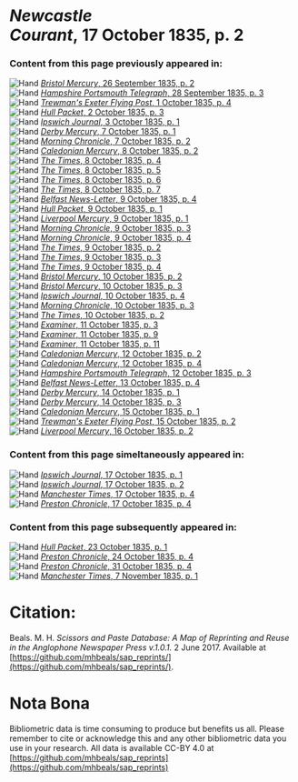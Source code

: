 # *Newcastle Courant*, 17 October 1835, p. 2  
  
### Content from this page previously appeared in:  
![Hand](http://scissorsandpaste.net/wp-content/uploads/2017/06/smallhandpointer.png) [*Bristol Mercury*, 26 September 1835, p. 2](https://mhbeals.github.io/sap_html/Bristol-Mercury/Bristol-Mercury-26-September-1835-p-2)  
![Hand](http://scissorsandpaste.net/wp-content/uploads/2017/06/smallhandpointer.png) [*Hampshire Portsmouth Telegraph*, 28 September 1835, p. 3](https://mhbeals.github.io/sap_html/Hampshire-Portsmouth-Telegraph/Hampshire-Portsmouth-Telegraph-28-September-1835-p-3)  
![Hand](http://scissorsandpaste.net/wp-content/uploads/2017/06/smallhandpointer.png) [*Trewman's Exeter Flying Post*, 1 October 1835, p. 4](https://mhbeals.github.io/sap_html/Trewman's-Exeter-Flying-Post/Trewman's-Exeter-Flying-Post-1-October-1835-p-4)  
![Hand](http://scissorsandpaste.net/wp-content/uploads/2017/06/smallhandpointer.png) [*Hull Packet*, 2 October 1835, p. 3](https://mhbeals.github.io/sap_html/Hull-Packet/Hull-Packet-2-October-1835-p-3)  
![Hand](http://scissorsandpaste.net/wp-content/uploads/2017/06/smallhandpointer.png) [*Ipswich Journal*, 3 October 1835, p. 1](https://mhbeals.github.io/sap_html/Ipswich-Journal/Ipswich-Journal-3-October-1835-p-1)  
![Hand](http://scissorsandpaste.net/wp-content/uploads/2017/06/smallhandpointer.png) [*Derby Mercury*, 7 October 1835, p. 1](https://mhbeals.github.io/sap_html/Derby-Mercury/Derby-Mercury-7-October-1835-p-1)  
![Hand](http://scissorsandpaste.net/wp-content/uploads/2017/06/smallhandpointer.png) [*Morning Chronicle*, 7 October 1835, p. 2](https://mhbeals.github.io/sap_html/Morning-Chronicle/Morning-Chronicle-7-October-1835-p-2)  
![Hand](http://scissorsandpaste.net/wp-content/uploads/2017/06/smallhandpointer.png) [*Caledonian Mercury*, 8 October 1835, p. 2](https://mhbeals.github.io/sap_html/Caledonian-Mercury/Caledonian-Mercury-8-October-1835-p-2)  
![Hand](http://scissorsandpaste.net/wp-content/uploads/2017/06/smallhandpointer.png) [*The Times*, 8 October 1835, p. 4](https://mhbeals.github.io/sap_html/The-Times/The-Times-8-October-1835-p-4)  
![Hand](http://scissorsandpaste.net/wp-content/uploads/2017/06/smallhandpointer.png) [*The Times*, 8 October 1835, p. 5](https://mhbeals.github.io/sap_html/The-Times/The-Times-8-October-1835-p-5)  
![Hand](http://scissorsandpaste.net/wp-content/uploads/2017/06/smallhandpointer.png) [*The Times*, 8 October 1835, p. 6](https://mhbeals.github.io/sap_html/The-Times/The-Times-8-October-1835-p-6)  
![Hand](http://scissorsandpaste.net/wp-content/uploads/2017/06/smallhandpointer.png) [*The Times*, 8 October 1835, p. 7](https://mhbeals.github.io/sap_html/The-Times/The-Times-8-October-1835-p-7)  
![Hand](http://scissorsandpaste.net/wp-content/uploads/2017/06/smallhandpointer.png) [*Belfast News-Letter*, 9 October 1835, p. 4](https://mhbeals.github.io/sap_html/Belfast-News-Letter/Belfast-News-Letter-9-October-1835-p-4)  
![Hand](http://scissorsandpaste.net/wp-content/uploads/2017/06/smallhandpointer.png) [*Hull Packet*, 9 October 1835, p. 1](https://mhbeals.github.io/sap_html/Hull-Packet/Hull-Packet-9-October-1835-p-1)  
![Hand](http://scissorsandpaste.net/wp-content/uploads/2017/06/smallhandpointer.png) [*Liverpool Mercury*, 9 October 1835, p. 1](https://mhbeals.github.io/sap_html/Liverpool-Mercury/Liverpool-Mercury-9-October-1835-p-1)  
![Hand](http://scissorsandpaste.net/wp-content/uploads/2017/06/smallhandpointer.png) [*Morning Chronicle*, 9 October 1835, p. 3](https://mhbeals.github.io/sap_html/Morning-Chronicle/Morning-Chronicle-9-October-1835-p-3)  
![Hand](http://scissorsandpaste.net/wp-content/uploads/2017/06/smallhandpointer.png) [*Morning Chronicle*, 9 October 1835, p. 4](https://mhbeals.github.io/sap_html/Morning-Chronicle/Morning-Chronicle-9-October-1835-p-4)  
![Hand](http://scissorsandpaste.net/wp-content/uploads/2017/06/smallhandpointer.png) [*The Times*, 9 October 1835, p. 2](https://mhbeals.github.io/sap_html/The-Times/The-Times-9-October-1835-p-2)  
![Hand](http://scissorsandpaste.net/wp-content/uploads/2017/06/smallhandpointer.png) [*The Times*, 9 October 1835, p. 3](https://mhbeals.github.io/sap_html/The-Times/The-Times-9-October-1835-p-3)  
![Hand](http://scissorsandpaste.net/wp-content/uploads/2017/06/smallhandpointer.png) [*The Times*, 9 October 1835, p. 4](https://mhbeals.github.io/sap_html/The-Times/The-Times-9-October-1835-p-4)  
![Hand](http://scissorsandpaste.net/wp-content/uploads/2017/06/smallhandpointer.png) [*Bristol Mercury*, 10 October 1835, p. 2](https://mhbeals.github.io/sap_html/Bristol-Mercury/Bristol-Mercury-10-October-1835-p-2)  
![Hand](http://scissorsandpaste.net/wp-content/uploads/2017/06/smallhandpointer.png) [*Bristol Mercury*, 10 October 1835, p. 3](https://mhbeals.github.io/sap_html/Bristol-Mercury/Bristol-Mercury-10-October-1835-p-3)  
![Hand](http://scissorsandpaste.net/wp-content/uploads/2017/06/smallhandpointer.png) [*Ipswich Journal*, 10 October 1835, p. 4](https://mhbeals.github.io/sap_html/Ipswich-Journal/Ipswich-Journal-10-October-1835-p-4)  
![Hand](http://scissorsandpaste.net/wp-content/uploads/2017/06/smallhandpointer.png) [*Morning Chronicle*, 10 October 1835, p. 3](https://mhbeals.github.io/sap_html/Morning-Chronicle/Morning-Chronicle-10-October-1835-p-3)  
![Hand](http://scissorsandpaste.net/wp-content/uploads/2017/06/smallhandpointer.png) [*The Times*, 10 October 1835, p. 2](https://mhbeals.github.io/sap_html/The-Times/The-Times-10-October-1835-p-2)  
![Hand](http://scissorsandpaste.net/wp-content/uploads/2017/06/smallhandpointer.png) [*Examiner*, 11 October 1835, p. 3](https://mhbeals.github.io/sap_html/Examiner/Examiner-11-October-1835-p-3)  
![Hand](http://scissorsandpaste.net/wp-content/uploads/2017/06/smallhandpointer.png) [*Examiner*, 11 October 1835, p. 9](https://mhbeals.github.io/sap_html/Examiner/Examiner-11-October-1835-p-9)  
![Hand](http://scissorsandpaste.net/wp-content/uploads/2017/06/smallhandpointer.png) [*Examiner*, 11 October 1835, p. 11](https://mhbeals.github.io/sap_html/Examiner/Examiner-11-October-1835-p-11)  
![Hand](http://scissorsandpaste.net/wp-content/uploads/2017/06/smallhandpointer.png) [*Caledonian Mercury*, 12 October 1835, p. 2](https://mhbeals.github.io/sap_html/Caledonian-Mercury/Caledonian-Mercury-12-October-1835-p-2)  
![Hand](http://scissorsandpaste.net/wp-content/uploads/2017/06/smallhandpointer.png) [*Caledonian Mercury*, 12 October 1835, p. 4](https://mhbeals.github.io/sap_html/Caledonian-Mercury/Caledonian-Mercury-12-October-1835-p-4)  
![Hand](http://scissorsandpaste.net/wp-content/uploads/2017/06/smallhandpointer.png) [*Hampshire Portsmouth Telegraph*, 12 October 1835, p. 3](https://mhbeals.github.io/sap_html/Hampshire-Portsmouth-Telegraph/Hampshire-Portsmouth-Telegraph-12-October-1835-p-3)  
![Hand](http://scissorsandpaste.net/wp-content/uploads/2017/06/smallhandpointer.png) [*Belfast News-Letter*, 13 October 1835, p. 4](https://mhbeals.github.io/sap_html/Belfast-News-Letter/Belfast-News-Letter-13-October-1835-p-4)  
![Hand](http://scissorsandpaste.net/wp-content/uploads/2017/06/smallhandpointer.png) [*Derby Mercury*, 14 October 1835, p. 1](https://mhbeals.github.io/sap_html/Derby-Mercury/Derby-Mercury-14-October-1835-p-1)  
![Hand](http://scissorsandpaste.net/wp-content/uploads/2017/06/smallhandpointer.png) [*Derby Mercury*, 14 October 1835, p. 3](https://mhbeals.github.io/sap_html/Derby-Mercury/Derby-Mercury-14-October-1835-p-3)  
![Hand](http://scissorsandpaste.net/wp-content/uploads/2017/06/smallhandpointer.png) [*Caledonian Mercury*, 15 October 1835, p. 1](https://mhbeals.github.io/sap_html/Caledonian-Mercury/Caledonian-Mercury-15-October-1835-p-1)  
![Hand](http://scissorsandpaste.net/wp-content/uploads/2017/06/smallhandpointer.png) [*Trewman's Exeter Flying Post*, 15 October 1835, p. 2](https://mhbeals.github.io/sap_html/Trewman's-Exeter-Flying-Post/Trewman's-Exeter-Flying-Post-15-October-1835-p-2)  
![Hand](http://scissorsandpaste.net/wp-content/uploads/2017/06/smallhandpointer.png) [*Liverpool Mercury*, 16 October 1835, p. 2](https://mhbeals.github.io/sap_html/Liverpool-Mercury/Liverpool-Mercury-16-October-1835-p-2)  
  
### Content from this page simeltaneously appeared in:  
![Hand](http://scissorsandpaste.net/wp-content/uploads/2017/06/smallhandpointer.png) [*Ipswich Journal*, 17 October 1835, p. 1](https://mhbeals.github.io/sap_html/Ipswich-Journal/Ipswich-Journal-17-October-1835-p-1)  
![Hand](http://scissorsandpaste.net/wp-content/uploads/2017/06/smallhandpointer.png) [*Ipswich Journal*, 17 October 1835, p. 2](https://mhbeals.github.io/sap_html/Ipswich-Journal/Ipswich-Journal-17-October-1835-p-2)  
![Hand](http://scissorsandpaste.net/wp-content/uploads/2017/06/smallhandpointer.png) [*Manchester Times*, 17 October 1835, p. 4](https://mhbeals.github.io/sap_html/Manchester-Times/Manchester-Times-17-October-1835-p-4)  
![Hand](http://scissorsandpaste.net/wp-content/uploads/2017/06/smallhandpointer.png) [*Preston Chronicle*, 17 October 1835, p. 4](https://mhbeals.github.io/sap_html/Preston-Chronicle/Preston-Chronicle-17-October-1835-p-4)  
  
### Content from this page subsequently appeared in:  
![Hand](http://scissorsandpaste.net/wp-content/uploads/2017/06/smallhandpointer.png) [*Hull Packet*, 23 October 1835, p. 1](https://mhbeals.github.io/sap_html/Hull-Packet/Hull-Packet-23-October-1835-p-1)  
![Hand](http://scissorsandpaste.net/wp-content/uploads/2017/06/smallhandpointer.png) [*Preston Chronicle*, 24 October 1835, p. 4](https://mhbeals.github.io/sap_html/Preston-Chronicle/Preston-Chronicle-24-October-1835-p-4)  
![Hand](http://scissorsandpaste.net/wp-content/uploads/2017/06/smallhandpointer.png) [*Preston Chronicle*, 31 October 1835, p. 4](https://mhbeals.github.io/sap_html/Preston-Chronicle/Preston-Chronicle-31-October-1835-p-4)  
![Hand](http://scissorsandpaste.net/wp-content/uploads/2017/06/smallhandpointer.png) [*Manchester Times*, 7 November 1835, p. 1](https://mhbeals.github.io/sap_html/Manchester-Times/Manchester-Times-7-November-1835-p-1)  


# Citation: 

Beals. M. H. *Scissors and Paste Database: A Map of Reprinting and Reuse in the Anglophone Newspaper Press v.1.0.1.* 2 June 2017. Available at [https://github.com/mhbeals/sap_reprints/](https://github.com/mhbeals/sap_reprints/). 

# Nota Bona

Bibliometric data is time consuming to produce but benefits us all. Please remember to cite or acknowledge this and any other bibliometric data you use in your research. All data is available CC-BY 4.0 at [https://github.com/mhbeals/sap_reprints](https://github.com/mhbeals/sap_reprints)